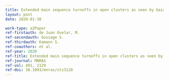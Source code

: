 ```yaml
---
title: Extended main sequence turnoffs in open clusters as seen by Gaia - II. The enigma of NGC 2509 
layout: post
date: 2020-01-30

work-type: a2Paper
ref-firstauth: de Juan Ovelar, M.
ref-secondauth: Gossage S.
ref-thirdauth: Kamann S.
ref-coauthors: et al.
ref-year: 2020
ref-title: Extended main sequence turnoffs in open clusters as seen by Gaia - II. The enigma of NGC 2509
ref-journal: MNRAS
ref-vol: 491, 2129
ref-doi: 10.1093/mnras/stz3128
---
```

